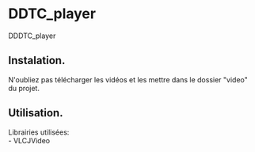 # DDTC_player
DDDTC_player

## Instalation.

N'oubliez pas télécharger les vidéos et les mettre dans le dossier "video" du projet.




## Utilisation.

Librairies utilisées:  
	- VLCJVideo